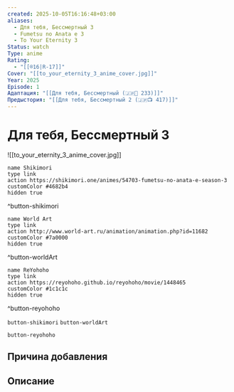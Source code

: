 ```yaml
---
created: 2025-10-05T16:16:48+03:00
aliases:
  - Для тебя, Бессмертный 3
  - Fumetsu no Anata e 3
  - To Your Eternity 3
Status: watch
Type: anime
Rating:
  - "[[®️16|R-17]]"
Cover: "[[to_your_eternity_3_anime_cover.jpg]]"
Year: 2025
Episode: 1
Адаптация: "[[Для тебя, Бессмертный (🇯🇵📗 233)]]"
Предыстория: "[[Для тебя, Бессмертный 2 (🇯🇵📺 417)]]"
---
```


# Для тебя, Бессмертный 3

![[to_your_eternity_3_anime_cover.jpg]]



```button
name Shikimori
type link
action https://shikimori.one/animes/54703-fumetsu-no-anata-e-season-3
customColor #4682b4
hidden true
```
^button-shikimori

```button
name World Art
type link
action http://www.world-art.ru/animation/animation.php?id=11682
customColor #7a0000
hidden true
```
^button-worldArt

```button
name ReYohoho
type link
action https://reyohoho.github.io/reyohoho/movie/1448465
customColor #1c1c1c
hidden true
```
^button-reyohoho





`button-shikimori` `button-worldArt`

`button-reyohoho`

## Причина добавления




## Описание


